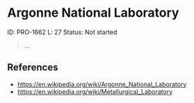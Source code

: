 # Argonne National Laboratory

ID: PRO-1662
L: 27
Status: Not started

> …
> 

## References

- https://en.wikipedia.org/wiki/Argonne_National_Laboratory
- https://en.wikipedia.org/wiki/Metallurgical_Laboratory